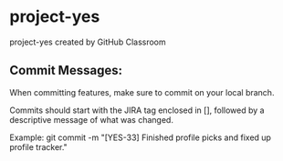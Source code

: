 # project-yes
project-yes created by GitHub Classroom

## Commit Messages: ##
When committing features, make sure to commit on your local branch.

Commits should start with the JIRA tag enclosed in [], followed by a descriptive message of what was changed.

Example: git commit -m "[YES-33] Finished profile picks and fixed up profile tracker."
